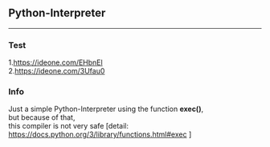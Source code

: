 ## Python-Interpreter
-----
### Test  
1.<https://ideone.com/EHbnEl>  
2.<https://ideone.com/3Ufau0>  
### Info  
Just a simple Python-Interpreter using the function **exec()**,  
but because of that,  
this compiler is not very safe [detail: <https://docs.python.org/3/library/functions.html#exec> ]
